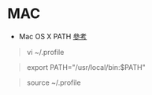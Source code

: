# MAC #

* Mac OS X PATH [參考](http://ops9.blogspot.tw/2011/07/mac-os-x-path.html)

> vi ~/.profile

> export PATH="/usr/local/bin:$PATH"

> source ~/.profile
